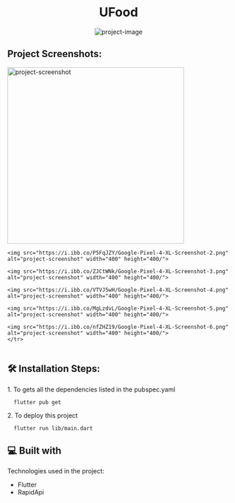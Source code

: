 <h1 align="center" id="title">UFood</h1>

<p align="center"><img src="https://socialify.git.ci/jhonny1994/ufood/image?description=1&amp;language=1&amp;logo=https%3A%2F%2Fi.ibb.co%2FGMJLsfg%2FUfood.png&amp;name=1&amp;owner=1&amp;pattern=Circuit%20Board&amp;theme=Light" alt="project-image"></p>

<h2>Project Screenshots:</h2>

<table>
  <tr>
    <img src="https://i.ibb.co/VpKCttQ/Google-Pixel-4-XL-Screenshot-1.png" alt="project-screenshot" width="400" height="400/">

    <img src="https://i.ibb.co/P5FqJZY/Google-Pixel-4-XL-Screenshot-2.png" alt="project-screenshot" width="400" height="400/">

    <img src="https://i.ibb.co/ZJCtWNk/Google-Pixel-4-XL-Screenshot-3.png" alt="project-screenshot" width="400" height="400/">

    <img src="https://i.ibb.co/VTVJ5wH/Google-Pixel-4-XL-Screenshot-4.png" alt="project-screenshot" width="400" height="400/">

    <img src="https://i.ibb.co/MgLzdvL/Google-Pixel-4-XL-Screenshot-5.png" alt="project-screenshot" width="400" height="400/">

    <img src="https://i.ibb.co/nfZHZ19/Google-Pixel-4-XL-Screenshot-6.png" alt="project-screenshot" width="400" height="400/">
    </tr>
</table>
  
<h2>🛠️ Installation Steps:</h2>

<p>1. To gets all the dependencies listed in the pubspec.yaml</p>

```
  flutter pub get
```

<p>2. To deploy this project</p>

```
  flutter run lib/main.dart
```

  
  
<h2>💻 Built with</h2>

Technologies used in the project:

*   Flutter
*   RapidApi
